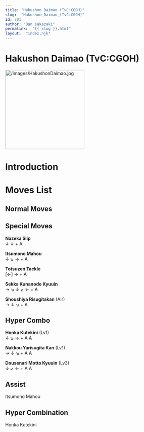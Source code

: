 ```yaml
---
title: "Hakushon Daimao (TvC:CGOH)"
slug:  "Hakushon_Daimao_(TvC:CGOH)"
id: 701
author: "Dan sakazaki"
permalink:  "{{ slug }}.html"
layout:  "index.njk"
---
```


# Hakushon Daimao (TvC:CGOH)

<img src="/images/HakushonDaimao.jpg" title="/images/HakushonDaimao.jpg"
width="250" alt="/images/HakushonDaimao.jpg" />  

# Introduction

# Moves List

## Normal Moves

## Special Moves

**Nazeka Slip**  
↓ ↓ + A

**Itsumono Mahou**  
↓ ↘ → + A

**Totsuzen Tackle**  
\[←\] → + A

**Sekka Kunanode Kyuuin**  
→ ↘ ↓ ↙ ← + A

**Shoushiya Risugitakan** (Air)  
→ ↓ ↘ + A

## Hyper Combo

**Honka Kutekini** (Lv1)  
↓ ↘ → + A A

**Nakkou Yarisugita Kan** (Lv1)  
→ ↓ ↘ + A A

**Dousenari Motto Kyuuin** (Lv3)  
↓ ↙ ← + A A

## Assist

Itsumono Mahou

## Hyper Combination

Honka Kutekini
